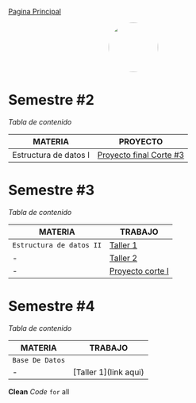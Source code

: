 [Pagina Principal](https://cristianmarint.github.io/Universidad)

<link rel="shortcut icon" type="image/x-icon" href="favicon.ico">

<img style="margin-left: 40%;border-radius:50%" src="https://avatars1.githubusercontent.com/u/31068007?s=400&u=9756efad59b4faf5ff84451ff703e2cd3e193d6e&v=4" width="100" height="100"  >

# Semestre #2
_Tabla de contenido_

MATERIA | PROYECTO
------------ | -------------
Estructura de datos I | [Proyecto final Corte #3](https://github.com/cristianmarint/Proyectos-Personales/blob/master/Universidad/semestre%20II/Estructura%20de%20Datos%20I/proyecto.c) 




# Semestre #3

_Tabla de contenido_


| MATERIA | TRABAJO |
| ------------ | -------------  |
| `Estructura de datos II` | [Taller 1](https://github.com/cristianmarint/Proyectos-Personales/blob/master/Universidad/Semestre%20III/Estructuras%20de%20Datos%20II/taller%201/main.c) |
| - | [Taller 2](https://github.com/cristianmarint/Proyectos-Personales/blob/master/Universidad/Semestre%20III/Estructuras%20de%20Datos%20II/taller%202/main.c) |
|-|[Proyecto corte I](https://github.com/cristianmarint/Proyectos-Personales/blob/master/Universidad/Semestre%20III/Estructuras%20de%20Datos%20II/Proyecto%20Corte%201/main.cpp)|


# Semestre #4

_Tabla de contenido_


| MATERIA | TRABAJO |
| ------------ | -------------  |
| `Base De Datos` | |
| - | [Taller 1](link aqui) |


**Clean**  _Code_  `for` all

